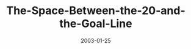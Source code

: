 ---
layout: music 
title: "The-Space-Between-the-20-and-the-Goal-Line"
series: "The Space Between"
date: 2003-01-25 
description: "We've somehow lost that healthy space between sanity and our maximum limits."
audio: "http://s3.amazonaws.com/crossroadsaudiomessages/Between the 20 and the Goal.mp3"
audio-duration: "39:01"
---